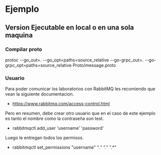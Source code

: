 # Ejemplo

## Version Ejecutable en local o en una sola maquina

### Compilar proto
protoc --go_out=. --go_opt=paths=source_relative --go-grpc_out=. --go-grpc_opt=paths=source_relative Proto/message.proto

### Usuario

Para poder comunicar los laboratorios con RabbitMQ les recomiendo que vean la siguiente documentacion.

 - https://www.rabbitmq.com/access-control.html

Pero en resumen, debe crear otro usuario que en el caso de este ejemplo es tanto el nombre como la contraseña son
test.

 - rabbitmqctl add_user 'username' 'password'

Luego le entregan todos los permisos.

 - rabbitmqctl set_permissions "username" ".*" ".*" ".*"